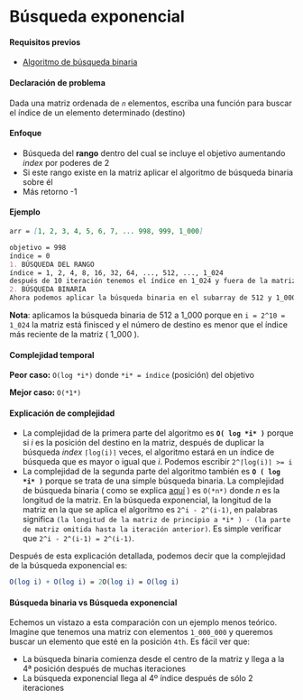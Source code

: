 # Búsqueda exponencial

#### Requisitos previos

- [Algoritmo de búsqueda binaria](https://github.com/faridevnz/Algorithms-Explicación/blob/master/en/Search%20Algorithms/Binary%20Search.md)

#### Declaración de problema

Dada una matriz ordenada de *`n`* elementos, escriba una función para buscar el índice de un elemento determinado (destino)

#### Enfoque

- Búsqueda del **rango** dentro del cual se incluye el objetivo aumentando *index* por poderes de 2
- Si este rango existe en la matriz aplicar el algoritmo de búsqueda binaria sobre él
- Más retorno -1

#### Ejemplo

```markdown
arr = [1, 2, 3, 4, 5, 6, 7, ... 998, 999, 1_000]

objetivo = 998
índice = 0
1. BÚSQUEDA DEL RANGO
índice = 1, 2, 4, 8, 16, 32, 64, ..., 512, ..., 1_024
después de 10 iteración tenemos el índice en 1_024 y fuera de la matriz 
2. BÚSQUEDA BINARIA
Ahora podemos aplicar la búsqueda binaria en el subarray de 512 y 1_000.
```

**Nota**: aplicamos la búsqueda binaria de 512 a 1_000 porque en `i = 2^10 = 1_024` la matriz está finisced y el número de destino es menor que el índice más reciente de la matriz ( 1_000 ).

#### Complejidad temporal 

**Peor caso:** `O(log *i*)` donde `*i* = índice` (posición) del objetivo

**Mejor caso:** `O(*1*)`

#### Explicación de complejidad

- La complejidad de la primera parte del algoritmo es **`O( log *i* )`** porque si *i* es la posición del destino en la matriz, después de duplicar la búsqueda *index* `⌈log(i)⌉` veces, el algoritmo estará en un índice de búsqueda que es mayor o igual que *i*. Podemos escribir `2^⌈log(i)⌉ >= i`
- La complejidad de la segunda parte del algoritmo también es **`O ( log *i* )`** porque se trata de una simple búsqueda binaria. La complejidad de búsqueda binaria ( como se explica [aquí](https://github.com/faridevnz/Algorithms-Explicación/blob/master/en/Search%20Algorithms/Binary%20Search.md) ) es `O(*n*)` donde *n* es la longitud de la matriz. En la búsqueda exponencial, la longitud de la matriz en la que se aplica el algoritmo es `2^i - 2^(i-1)`, en palabras significa `(la longitud de la matriz de principio a *i* ) - (la parte de matriz omitida hasta la iteración anterior)`. Es simple verificar que `2^i - 2^(i-1) = 2^(i-1)`.

Después de esta explicación detallada, podemos decir que la complejidad de la búsqueda exponencial es:

```mathematica
O(log i) + O(log i) = 2O(log i) = O(log i)
```

#### Búsqueda binaria vs Búsqueda exponencial

Echemos un vistazo a esta comparación con un ejemplo menos teórico. Imagine que tenemos una matriz con elementos `1_000_000` y queremos buscar un elemento que esté en la posición `4th`. Es fácil ver que:

- La búsqueda binaria comienza desde el centro de la matriz y llega a la 4ª posición después de muchas iteraciones
- La búsqueda exponencial llega al 4º índice después de sólo 2 iteraciones

